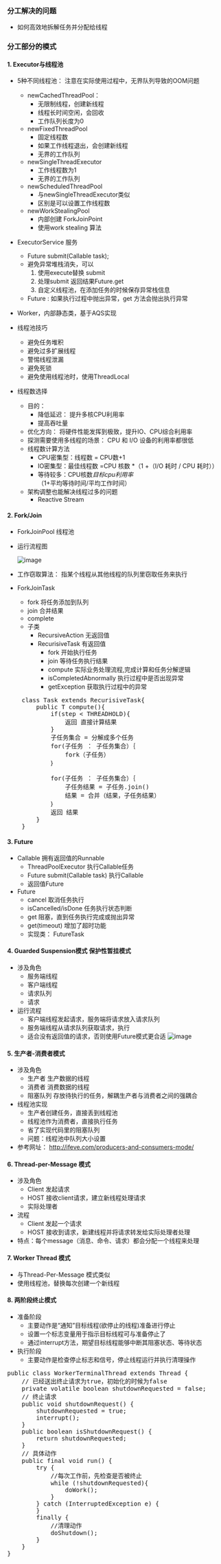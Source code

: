 ### 分工解决的问题
- 如何高效地拆解任务并分配给线程

### 分工部分的模式
#### 1. Executor与线程池 
- 5种不同线程池： 注意在实际使用过程中，无界队列导致的OOM问题
    - newCachedThreadPool： 
        - 无限制线程，创建新线程
        - 线程长时间空闲，会回收
        - 工作队列长度为0
    - newFixedThreadPool 
        - 固定线程数
        - 如果工作线程退出，会创建新线程
        - 无界的工作队列
    - newSingleThreadExecutor
        - 工作线程数为1
        - 无界的工作队列
    - newScheduledThreadPool
        - 与newSingleThreadExecutor类似
        - 区别是可以设置工作线程数
    - newWorkStealingPool 
        - 内部创建 ForkJoinPoint
        - 使用work stealing 算法
        
- ExecutorService 服务
    - Future submit(Callable task); 
    - 避免异常堆栈消失，可以
        1. 使用execute替换 submit
        2. 处理submit 返回结果Future.get
        3. 自定义线程池，在添加任务的时候保存异常栈信息
    - Future : 如果执行过程中抛出异常，get 方法会抛出执行异常
- Worker，内部静态类，基于AQS实现

- 线程池技巧
    - 避免任务堆积
    - 避免过多扩展线程
    - 警惕线程泄漏
    - 避免死锁
    - 避免使用线程池时，使用ThreadLocal
- 线程数选择
    - 目的： 
        - 降低延迟： 提升多核CPU利用率
        - 提高吞吐量
    - 优化方向： 将硬件性能发挥到极致，提升IO、CPU综合利用率
    - 探测需要使用多线程的场景：  CPU 和 I/O 设备的利用率都很低
    - 线程数计算方法
        - CPU密集型：线程数 = CPU数+1
        - IO密集型：最佳线程数 =CPU 核数 *（1 +（I/O 耗时 / CPU 耗时））
        - 等待较多：CPU核数*目标cpu利用率*（1+平均等待时间/平均工作时间）
    - 架构调整也能解决线程过多的问题
        - Reactive Stream
        
#### 2. Fork/Join
- ForkJoinPool 线程池
- 运行流程图
    
    ![image]( ../../../docs/java并发编程/images/fork-join.png)
- 工作窃取算法： 指某个线程从其他线程的队列里窃取任务来执行
- ForkJoinTask
    - fork 将任务添加到队列
    - join 合并结果
    - complete 
    - 子类
        - RecursiveAction 无返回值
        - RecurisiveTask  有返回值            
            - fork                  开始执行任务
            - join                  等待任务执行结果
            - compute               实际业务处理流程,完成计算和任务分解逻辑
            - isCompletedAbnormally 执行过程中是否出现异常
            - getException          获取执行过程中的异常
<pre>
    class Task extends RecurisiveTask<T>{
        public T compute(){
            if(step < THREADHOLD){
                返回 直接计算结果
            }
            子任务集合 = 分解成多个任务
            for(子任务 ： 子任务集合）｛
                fork（子任务）
            ｝
            
            for(子任务 ： 子任务集合）｛
                子任务结果 = 子任务.join()
                结果 = 合并（结果，子任务结果）
            ｝
            返回 结果            
        }
    }
</pre> 

#### 3. Future
- Callable 拥有返回值的Runnable
    - ThreadPoolExecutor 执行Callable任务
    - <T> Future<T> submit(Callable<T> task) 执行Callable
    - 返回值Future
- Future
    - cancel               取消任务执行
    - isCancelled/isDone   任务执行状态判断
    - get                  阻塞，直到任务执行完成或抛出异常
    - get(timeout)         增加了超时功能
    - 实现类： FutureTask

#### 4. Guarded Suspension模式 保护性暂挂模式
- 涉及角色
    - 服务端线程
    - 客户端线程
    - 请求队列
    - 请求
- 运行流程
    - 客户端线程发起请求，服务端将请求放入请求队列
    - 服务端线程从请求队列获取请求，执行
    - 适合没有返回值的请求，否则使用Future模式更合适
 ![image]( ../../../docs/java并发编程/images/guarded_suspension.jpg)


#### 5. 生产者-消费者模式
- 涉及角色
    - 生产者    生产数据的线程
    - 消费者    消费数据的线程
    - 阻塞队列  存放待执行的任务，解耦生产者与消费者之间的强耦合
- 线程池实现
    - 生产者创建任务，直接丢到线程池
    - 线程池作为消费者，直接执行任务
    - 省了实现代码里的阻塞队列
    - 问题：线程池中队列大小设置
- 参考网址： http://ifeve.com/producers-and-consumers-mode/

#### 6. Thread-per-Message 模式
- 涉及角色
    - Client 发起请求
    - HOST   接收client请求，建立新线程处理请求
    - 实际处理者
- 流程
    -  Client 发起一个请求
    -  HOST 接收到请求，新建线程并将请求转发给实际处理者处理
- 特点：每个message（消息、命令、请求）都会分配一个线程来处理


#### 7. Worker Thread 模式
- 与Thread-Per-Message 模式类似
- 使用线程池，替换每次创建一个新线程

#### 8. 两阶段终止模式
- 准备阶段  
    - 主要动作是“通知”目标线程(欲停止的线程)准备进行停止
    - 设置一个标志变量用于指示目标线程可与准备停止了
    - 通过interrupt方法，期望目标线程能够中断其阻塞状态、等待状态
- 执行阶段  
    - 主要动作是检查停止标志和信号，停止线程运行并执行清理操作
<pre>
public class WorkerTerminalThread extends Thread {
    // 已经送出终止请求为true，初始化的时候为false
    private volatile boolean shutdownRequested = false;
    // 终止请求
    public void shutdownRequest() {
        shutdownRequested = true;
        interrupt();
    }
    public boolean isShutdownRequest() {
        return shutdownRequested;
    }
    // 具体动作
    public final void run() {
        try {
            //每次工作前，先检查是否被终止
            while (!shutdownRequested){
                doWork();
            }
        } catch (InterruptedException e) {
        }
        finally {
            //清理动作
            doShutdown();
        }
    }
}
</pre>